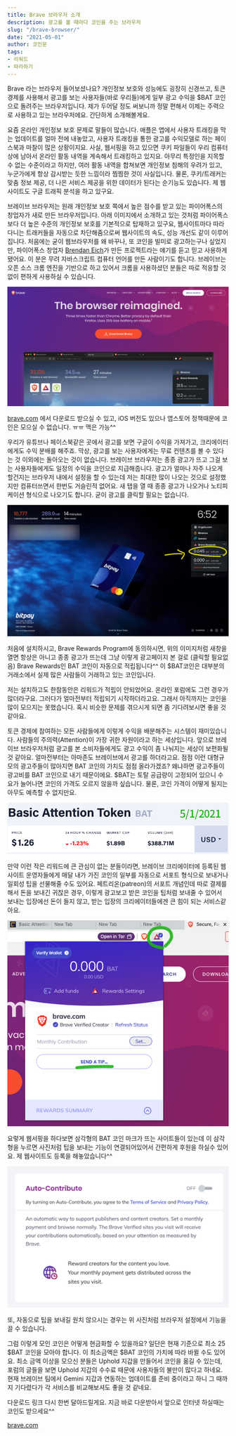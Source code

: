 ```yaml
---
title: Brave 브라우저 소개
description: 광고를 볼 때마다 코인을 주는 브라우저
slug: "/brave-browser/"
date: "2021-05-01"
author: 코인문
tags: 
- 리워드
- 따라하기
---
```


Brave 라는 브라우저 들어보셨나요? 개인정보 보호와 성능에도 굉장히 신경쓰고, 토큰 경제를 사용해서 광고를 보는 사용자들(바로 우리들)에게 일부 광고 수익을 $BAT 코인으로 돌려주는 브라우저입니다. 제가 두어달 정도 써보니까 정말 편해서 이제는 주력으로 사용하고 있는 브라우저에요. 간단하게 소개해볼게요.

요즘 온라인 개인정보 보호 문제로 말들이 많습니다. 애플은 앱에서 사용자 트래킹을 막는 업데이트를 얼마 전에 내놓았고, 사용자 트래킹을 통한 광고를 수익모델로 하는 페이스북과 마찰이 많은 상황이지요. 사실, 웹서핑을 하고 있으면 쿠키 파일들이 우리 컴퓨터 상에 남아서 온라인 활동 내역을 계속해서 트래킹하고 있지요. 아무리 특정인을 지목할 수 없는 수준이라고 하지만, 여러 활동 내역을 합쳐보면 개인정보 침해의 우려가 있고, 누군가에게 항상 감시받는 듯한 느낌이라 찜찜한 것이 사실입니다. 물론, 쿠키/트래커는 맞춤 정보 제공, 더 나은 서비스 제공을 위한 데이터가 된다는 순기능도 있습니다. 제 웹사이트도 구글 트래픽 분석을 하고 있구요.

브레이브 브라우저는 원래 개인정보 보호 쪽에서 높은 점수를 받고 있는 파이어폭스의 창업자가 새로 만든 브라우저입니다. 아래 이미지에서 소개하고 있는 것처럼 파이어폭스보다 더 높은 수준의 개인정보 보호를 기본적으로 탑재하고 있구요, 웹사이트마다 따라다니는 트래커들을 자동으로 차단해줌으로써 웹사이트의 속도, 성능 개선도 같이 이루어집니다. 처음에는 굳이 웹브라우저를 왜 바꾸나, 또 코인을 빌미로 광고하는구나 싶었지만, 파이어폭스 창업자 [Brendan Eich](https://en.wikipedia.org/wiki/Brendan_Eich)가 만든 프로젝트라는 얘기를 듣고 믿고 사용하게 됐어요. 이 분은 무려 자바스크립트 컴퓨터 언어를 만든 사람이기도 합니다. 브레이브는 오픈 소스 크롬 엔진을 기반으로 하고 있어서 크롬을 사용하셨던 분들은 따로 적응할 것 없이 편하게 사용하실 수 있습니다.

![브레이브 브라우저 소개 페이지](1.jpg)

[brave.com](https://brave.com) 에서 다운로드 받으실 수 있고, iOS 버전도 있으나 앱스토어 정책때문에 코인은 모으실 수 없습니다. ㅠㅠ 맥은 가능^^

우리가 유튜브나 페이스북같은 곳에서 광고를 보면 구글이 수익을 가져가고, 크리에이터에게도 수익 분배를 해주죠. 막상, 광고를 보는 사용자에게는 무료 컨텐츠를 볼 수 있다는 것 이외에는 돌아오는 것이 없습니다. 브레이브 브라우저는 종종 광고가 뜨고 그걸 보는 사용자들에게도 일정의 수익을 코인으로 지급해줍니다. 광고가 얼마나 자주 나오게 할건지는 브라우저 내에서 설정을 할 수 있는데 저는 최대한 많이 나오는 것으로 설정했지만 컴퓨터쓰면서 한번도 거슬린적 없어요. 새 탭을 열 때 종종 광고가 나오거나 노티피케이션 형식으로 나오기도 합니다. 굳이 광고를 클릭할 필요는 없습니다.

![광고를 보고 받은 코인 리워드](2.jpg)

처음에 설치하시고, Brave Rewards Program에 동의하시면, 위의 이미지처럼 새창을 열면 항상은 아니고 종종 광고가 뜨는데 그냥 이렇게 광고페이지 본 걸로 (클릭할 필요없음) Brave Rewards인 BAT 코인이 자동으로 적립됩니다^^ 이 $BAT코인은 대부분의 거래소에서 실제 많은 사람들이 거래하고 있는 코인입니다. 

저는 설치하고도 한참동안은 리워드가 적립이 안되었어요. 온라인 포럼에도 그런 경우가 많더라구요. 그러다가 얼마전부터 적립되기 시작하더라고요. 그래서 아직까지는 코인을 많이 모으지는 못했습니다. 혹시 비슷한 문제를 겪으시게 되면 좀 기다려보시면 좋을 것 같아요. 

토큰 경제에 참여하는 모든 사람들에게 이렇게 수익을 배분해주는 시스템이 재미있습니다. 사람들의 주의력(Attention)이 가장 귀한 자원이라고 하는 세상입니다. 앞으로 브레이브 브라우저처럼 광고를 본 소비자들에게도 광고 수익이 좀 나눠지는 세상이 보편화될것 같아요. 얼마전부터는 아마존도 브레이브에서 광고를 하더라고요. 점점 이런 대형규모의 광고주들이 많아지면 BAT 코인의 가치도 점점 올라가겠죠? 왜냐하면 광고주들이 광고비를 BAT 코인으로 내기 때문이에요. $BAT는 토탈 공급량이 고정되어 있으니 수요가 늘어나면 코인의 가격도 오르지 않을까 싶습니다. 물론, 코인 가격이 어떻게 될지는 아무도 예측할 수 없지만요.

![현재 BAT 토큰 가격](3.jpg)

만약 이런 작은 리워드에 큰 관심이 없는 분들이라면, 브레이브 크리에이터에 등록된 웹사이트 운영자들에게 매달 내가 가진 코인의 일부를 자동으로 서포트 형식으로 보내거나 일회성 팁을 선물해줄 수도 있어요. 페트리온(patreon)의 서포트 개념인데 따로 결제를 해서 돈을 보내긴 귀찮은 경우, 이렇게 광고보고 받은 코인을 팁처럼 보내줄 수 있어서 보내는 입장에선 돈이 들지 않고, 받는 입장의 크리에이터들에겐 큰 힘이 되는 서비스같아요.

![내가 받은 리워드로 크리에이터 후원하기](4.jpg)

요렇게 웹서핑을 하다보면 삼각형의 BAT 코인 마크가 뜨는 사이트들이 있는데 이 삼각형을 누르면 사진처럼 팁을 보내는 기능이 연결되어있어서 간편하게 후원을 하실수 있어요. 제 웹사이트도 등록을 해놓았습니다^^

![브라우저 설정에서 자동 후원 기능 끄기](5.png)

또, 자동으로 팁을 보내길 원치 않으시는 경우는 위 사진처럼 브라우저 설정에서 기능을 끌 수 있습니다.

그럼 이렇게 모인 코인은 어떻게 현금화할 수 있을까요? 일단은 현재 기준으로 최소 25 $BAT 코인을 모아야 합니다. 이 최소금액은 $BAT 코인의 가치에 따라 바뀔 수도 있어요. 최소 금액 이상을 모으신 분들은 Uphold 지갑을 만들어서 코인을 옮길 수 있는데, 포럼의 글들을 보면 Uphold 지갑의 수수료 때문에 사용자들의 불만이 많다고 하네요. 현재 브레이브 팀에서 Gemini 지갑과 연동하는 업데이트를 준비 중이라고 하니 그 때까지 기다렸다가 각 서비스를 비교해보셔도 좋을 것 같네요.

다운로드 링크 다시 한번 달아드릴게요. 지금 바로 다운받아서 앞으로 인터넷 하실때는 코인도 받으세요^^

[brave.com](https://brave.com)
